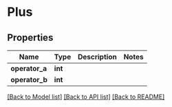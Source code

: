# Plus

## Properties
Name | Type | Description | Notes
------------ | ------------- | ------------- | -------------
**operator_a** | **int** |  | 
**operator_b** | **int** |  | 

[[Back to Model list]](../README.md#documentation-for-models) [[Back to API list]](../README.md#documentation-for-api-endpoints) [[Back to README]](../README.md)


